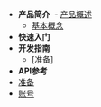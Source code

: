 - **产品简介**
  - [产品概述](/introduction/summary)
  - [基本概念](/introduction/concept)
- **快速入门**
- **开发指南**
  - [准备]
- **API参考**
 - [准备](/apis/prepare)
 - [账号](/apis/account)
